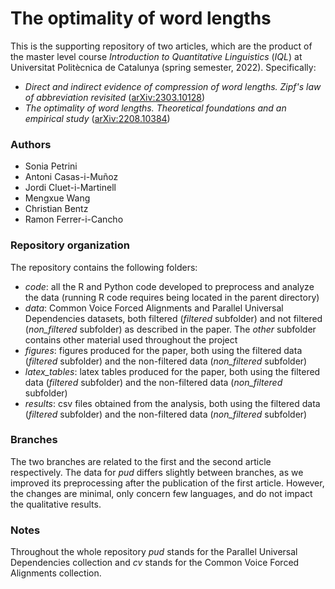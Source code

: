 # The optimality of word lengths

This is the supporting repository of two articles, which are the product of the master level course _Introduction to Quantitative Linguistics_ (_IQL_) at Universitat Politècnica de Catalunya (spring semester, 2022). Specifically:
*  _Direct and indirect evidence of compression of word lengths. Zipf's law of abbreviation revisited_ ([arXiv:2303.10128](https://arxiv.org/abs/2303.10128))
*  _The optimality of word lengths. Theoretical foundations and an empirical study_ ([arXiv:2208.10384](https://arxiv.org/abs/2208.10384))

### Authors
 * Sonia Petrini
 * Antoni Casas-i-Muñoz
 * Jordi Cluet-i-Martinell
 * Mengxue Wang
 * Christian Bentz
 * Ramon Ferrer-i-Cancho

### Repository organization
The repository contains the following folders:
 * _code_: all the R and Python code developed to preprocess and analyze the data (running R code requires being located in the parent directory)
 * _data_: Common Voice Forced Alignments and Parallel Universal Dependencies datasets, both filtered (_filtered_ subfolder) and not filtered (_non\_filtered_ subfolder)  as described in the paper. The _other_ subfolder contains other material used throughout the project
 * _figures_: figures produced for the paper, both using the filtered data (_filtered_ subfolder) and the non-filtered data (_non\_filtered_ subfolder)
 * _latex\_tables_: latex tables produced for the paper, both using the filtered data (_filtered_ subfolder) and the non-filtered data (_non\_filtered_ subfolder)
 * _results_: csv files obtained from the analysis, both using the filtered data (_filtered_ subfolder) and the non-filtered data (_non\_filtered_ subfolder)

### Branches
The two branches are related to the first and the second article respectively. The data for _pud_ differs slightly between branches, as we improved its preprocessing after the publication of the first article. However, the changes are minimal, only concern few languages, and do not impact the qualitative results.

### Notes
Throughout the whole repository _pud_ stands for the Parallel Universal Dependencies collection and _cv_ stands for the Common Voice Forced Alignments collection.
